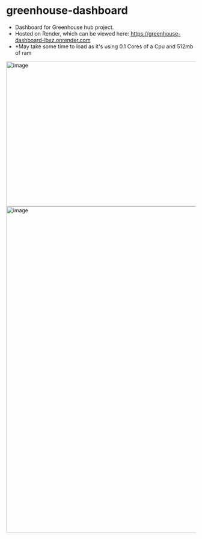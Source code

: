 # greenhouse-dashboard
- Dashboard for Greenhouse hub project.
- Hosted on Render, which can be viewed here: https://greenhouse-dashboard-lbxz.onrender.com
- *May take some time to load as it's using 0.1 Cores of a Cpu and 512mb of ram

<img width="982" height="385" alt="image" src="https://github.com/user-attachments/assets/03add863-b23b-403a-8e6a-183a55dcf447" />
<img width="1919" height="866" alt="image" src="https://github.com/user-attachments/assets/8adb3331-4031-4400-9981-8220a8411fd1" />
